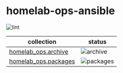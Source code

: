 # homelab-ops-ansible

![lint](https://github.com/ppat/homelab-ops-ansible/actions/workflows/lint.yaml/badge.svg)

| collection | status |
| --- | --- |
| [homelab_ops.archive](archive/) | ![archive](https://github.com/ppat/homelab-ops-ansible/actions/workflows/test-archive.yaml/badge.svg) |
| [homelab_ops.packages](packages/) | ![packages](https://github.com/ppat/homelab-ops-ansible/actions/workflows/test-packages.yaml/badge.svg) |
